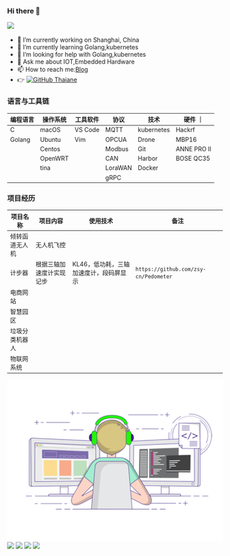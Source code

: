 ### Hi there 👋
![](https://visitor-badge.glitch.me/badge?page_id=zsy-cn.readme)

- 🔭 I’m currently working on Shanghai, China
- 🌱 I’m currently learning Golang,kubernetes
- 🤔 I’m looking for help with Golang,kubernetes
- 💬 Ask me about IOT,Embedded Hardware
- 📫 How to reach me:[Blog](https://zsy-cn.github.io/)
- 👉 [![GitHub Thaiane](https://img.shields.io/github/followers/zsy-cn?label=follow&style=social)](https://github.com/zsy-cn)

### 语言与工具链

| 编程语言 | 操作系统 | 工具软件 | 协议  |  技术 | 硬件 ｜
| ----    | ----   | ----    | ----  | ---- | ---- | 
| C       | macOS  | VS Code | MQTT  | kubernetes | Hackrf |
| Golang  | Ubuntu | Vim     | OPCUA | Drone | MBP16 |
|         | Centos |         | Modbus| Git   | ANNE PRO II |
|         | OpenWRT |        | CAN   |  Harbor    | BOSE QC35|
|         | tina   |         | LoraWAN | Docker   | |
|         |        |         | gRPC  |      | |

### 项目经历

| 项目名称 | 项目内容 | 使用技术 | 备注 |
| ---- | ---- | ---- | ---- |
| 倾转函道无人机 | 无人机飞控 | | |
| 计步器 | 根据三轴加速度计实现记步 | KL46，低功耗，三轴加速度计，段码屏显示 | `https://github.com/zsy-cn/Pedometer` |
| 电商网站 ||||
| 智慧园区 ||||
| 垃圾分类机器人 ||||
| 物联网系统 ||||

<img align="center" src="https://raw.githubusercontent.com/zsy-cn/zsy-cn/main/developer.gif"/>

<img align="center" src="https://github-profile-trophy.vercel.app/?username=zsy-cn&title=MultipleLang,Star,Follower,Commit,Issue" style="max-width:100%;">
  
<img align="center" src="https://github-readme-stats.vercel.app/api?username=zsy-cn&count_private=true&show_icons=true&include_all_commits=true&theme=tokyonight"/>
                                                                                                                                
<img align="center" src="https://github-readme-stats.vercel.app/api/top-langs/?username=zsy-cn&theme=tokyonight&layout=compact" />

<a href="https://github.com/zsy-cn/English">
  <img align="center" src="https://github-readme-stats.vercel.app/api/pin/?username=zsy-cn&repo=English&theme=tokyonight" />
</a>

